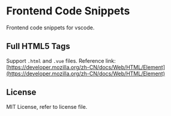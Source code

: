 # Frontend Code Snippets

Frontend code snippets for vscode.

## Full HTML5 Tags

Support `.html` and `.vue` files. Reference link: [https://developer.mozilla.org/zh-CN/docs/Web/HTML/Element](https://developer.mozilla.org/zh-CN/docs/Web/HTML/Element)

## License

MIT License, refer to license file.
